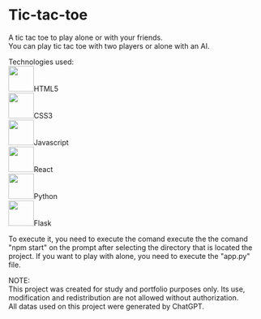 # Tic-tac-toe
A tic tac toe to play alone or with your friends.<br>
You can play tic tac toe with two players or alone with an AI.

Technologies used:<br>
<img src="https://cdn.jsdelivr.net/gh/devicons/devicon/icons/html5/html5-original.svg" width="50" height="50"/>HTML5<br>
<img src="https://cdn.jsdelivr.net/gh/devicons/devicon/icons/css3/css3-original.svg" width="50" height="50"/>CSS3<br>
<img src="https://cdn.jsdelivr.net/gh/devicons/devicon/icons/javascript/javascript-original.svg" width="50" height="50"/>Javascript<br>
<img src="https://cdn.jsdelivr.net/gh/devicons/devicon/icons/react/react-original.svg" width="50" height="50"/>React<br>
<img src="https://cdn.jsdelivr.net/gh/devicons/devicon/icons/python/python-original.svg" width="50" height="50"/>Python<br>
<img src="https://cdn.jsdelivr.net/gh/devicons/devicon/icons/flask/flask-original.svg" width="50" height="50"/>Flask<br>

To execute it, you need to execute the comand execute the the comand "npm start" on the prompt after selecting the directory that is located the project. If you want to play with alone, you need to execute the "app.py" file. 

NOTE: <br>
This project was created for study and portfolio purposes only. Its use, modification and redistribution are not allowed without authorization.<br>
All datas used on this project were generated by ChatGPT.

